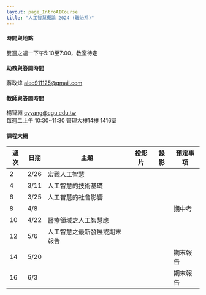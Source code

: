 ```yaml
---
layout: page_IntroAICourse
title: "人工智慧概論 2024 (職治系)"
---
```

#### 時間與地點
雙週之週一下午5:10至7:00，教室待定<br/>

#### 助教與答問時間
蔣政煒 alec911125@gmail.com 

#### 教師與答問時間
楊智淵 cyyang@cgu.edu.tw <br/>
每週二上午 10:30~11:30 管理大樓14樓 1416室<br/>

#### 課程大綱

|週次|日期         |主題                  |投影片 |錄影     | 預定事項                      |
|--- |---         |---                   |---   |---      |---                           |
|2   |2/26        | 宏觀人工智慧          |      |         |                              |
|4   |3/11        | 人工智慧的技術基礎    |      |         |                              |
|6   |3/25        | 人工智慧的社會影響     |      |         |                              |
|8   |4/8         |                      |      |         |  期中考                      |
|10  |4/22        | 醫療領域之人工智慧應    |      |         |                              |
|12  |5/6         | 人工智慧之最新發展或期末報告    |      |         |                              |
|14  |5/20        |                      |      |         | 期末報告                     |
|16  |6/3         |                      |      |         | 期末報告             |

<br/>
